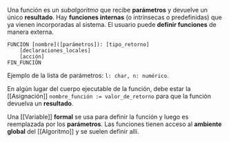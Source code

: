 Una función es un _subalgoritmo_ que recibe **parámetros** y devuelve un único **resultado**. Hay **funciones internas** (o intrínsecas o predefinidas) que ya vienen incorporadas al sistema. El usuario puede **definir funciones** de manera externa.

```
FUNCION [nombre]([parámetros]): [tipo_retorno]
	[declaraciones_locales]
	[acción]
FIN_FUNCIÓN
```

Ejemplo de la lista de parámetros: `l: char, n: numérico`.

En algún lugar del cuerpo ejecutable de la función, debe estar la [[Asignación]] `nombre_función := valor_de_retorno` para que la función devuelva un **resultado**.

Una [[Variable]] **formal** se usa para definir la función y luego es reemplazada por los **parámetros**. Las funciones tienen acceso al **ambiente global** del [[Algoritmo]] y se suelen definir allí.
